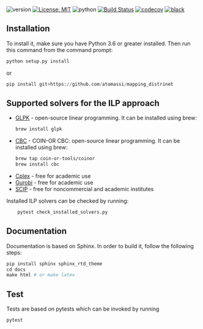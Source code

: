 ![version](https://img.shields.io/badge/version-0.1-blue.svg?cacheSeconds=2592000)
[![License: MIT](https://img.shields.io/badge/License-MIT-yellow.svg)](https://opensource.org/licenses/MIT)
![python](https://img.shields.io/badge/python-3.6%20%7C%203.7-blue.svg?cacheSeconds=2592000)
[![Build Status](https://travis-ci.com/atomassi/mapping_distrinet.svg?token=hrhTT4pN2zzCVx7pvXNv&branch=master)](https://travis-ci.com/atomassi/mapping_distrinet)
[![codecov](https://codecov.io/gh/atomassi/mapping_distrinet/branch/master/graph/badge.svg?token=vkSu7Fw4cq)](https://codecov.io/gh/atomassi/mapping_distrinet) [![black](https://img.shields.io/badge/code%20style-black-000000.svg)](https://github.com/psf/black)

## Installation ##
To install it, make sure you have Python 3.6 or greater installed. Then run
this command from the command prompt:
```python
python setup.py install
```
or
```python
pip install git+https://github.com/atomassi/mapping_distrinet
```


## Supported solvers for the ILP approach ##
* [GLPK] - open-source linear programming.  It can be installed using brew: 
    ```sh 
    brew install glpk
    ```
* [CBC] - COIN-OR CBC: open-source linear programming. It can be installed using brew: 
    ```sh
    brew tap coin-or-tools/coinor
    brew install cbc
    ```
* [Cplex] - free for academic use 
* [Gurobi] - free for academic use
* [SCIP] - free for noncommercial and academic institutes

Installed ILP solvers can be checked by running:
```sh
    pytest check_installed_solvers.py
```


   [Cplex]: <https://www.ibm.com/products/ilog-cplex-optimization-studio>
   [Gurobi]: <http://www.gurobi.com/>
   [GLPK]: <https://www.gnu.org/software/glpk/>
   [CBC]: <https://projects.coin-or.org/Cbc>
   [SCIP]: <https://scip.zib.de/>
   [embedding/solver.py]: https://github.com/atomassi/mapping_distrinet/blob/897abd1a84017b75bb8fd89b65a4619d5f4c7c69/embedding/solve.py#L12

Documentation
---
Documentation is based on Sphinx. In order to build it, follow the following steps:
```python
pip install sphinx sphinx_rtd_theme
cd docs
make html # or make latex
```

Test
---
Tests are based on pytests which can be invoked by running
```sh
pytest
```

